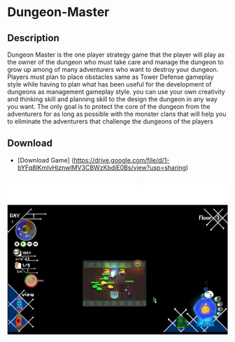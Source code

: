 # Dungeon-Master
## Description
Dungeon Master  is the one player strategy game that the player will play as the owner of the dungeon who must take care and manage the dungeon to grow up among of many adventurers who want to destroy your dungeon. Players must plan to place obstacles same as Tower Defense gameplay style while having to plan what has been useful for the development of dungeons as management gameplay style. you can use your own creativity and thinking skill and planning skill to the design the dungeon in any way you want. The only goal is to protect the core of the dungeon from the adventurers for as long as possible with the monster clans that will help you to eliminate the adventurers that challenge the dungeons of the players
## Download
- [Download Game] (https://drive.google.com/file/d/1-bYFq8lKmIvHjznwIMV3CBWzKbdiE0Bs/view?usp=sharing)
## 
![example](/example1.png)
